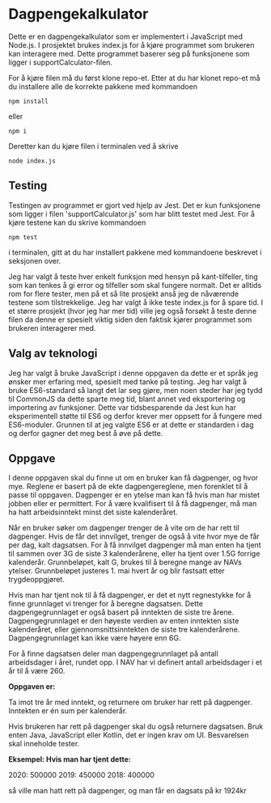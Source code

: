 # Dagpengekalkulator

Dette er en dagpengekalkulator som er implementert i JavaScript med Node.js. I prosjektet brukes index.js for å kjøre programmet som brukeren kan interagere med. Dette programmet baserer seg på funksjonene som ligger i supportCalculator-filen.

For å kjøre filen må du først klone repo-et. Etter at du har klonet repo-et må du installere alle de korrekte pakkene med kommandoen

`npm install`

eller

`npm i`

Deretter kan du kjøre filen i terminalen ved å skrive

`node index.js`

## Testing

Testingen av programmet er gjort ved hjelp av Jest. Det er kun funksjonene som ligger i filen 'supportCalculator.js' som har blitt testet med Jest. For å kjøre testene kan du skrive kommandoen

`npm test`

i terminalen, gitt at du har installert pakkene med kommandoene beskrevet i seksjonen over.

Jeg har valgt å teste hver enkelt funksjon med hensyn på kant-tilfeller, ting som kan tenkes å gi error og tilfeller som skal fungere normalt. Det er alltids rom for flere tester, men på et så lite prosjekt anså jeg de nåværende testene som tilstrekkelige. Jeg har valgt å ikke teste index.js for å spare tid. I et større prosjekt (hvor jeg har mer tid) ville jeg også forsøkt å teste denne filen da denne er spesielt viktig siden den faktisk kjører programmet som brukeren interagerer med.

## Valg av teknologi

Jeg har valgt å bruke JavaScript i denne oppgaven da dette er et språk jeg ønsker mer erfaring med, spesielt med tanke på testing. Jeg har valgt å bruke ES6-standard så langt det lar seg gjøre, men noen steder har jeg tydd til CommonJS da dette sparte meg tid, blant annet ved eksportering og importering av funksjoner. Dette var tidsbesparende da Jest kun har eksperimentell støtte til ES6 og derfor krever mer oppsett for å fungere med ES6-moduler. Grunnen til at jeg valgte ES6 er at dette er standarden i dag og derfor gagner det meg best å øve på dette.

## Oppgave

I denne oppgaven skal du finne ut om en bruker kan få dagpenger, og hvor mye. Reglene er basert på de ekte dagpengereglene, men forenklet til å passe til oppgaven. Dagpenger er en ytelse man kan få hvis man har mistet jobben eller er permittert. For å være kvalifisert til å få dagpenger, må man ha hatt arbeidsinntekt minst det siste kalenderåret.

Når en bruker søker om dagpenger trenger de å vite om de har rett til dagpenger. Hvis de får det innvilget, trenger de også å vite hvor mye de får per dag, kalt dagsatsen. For å få innvilget dagpenger må man enten ha tjent til sammen over 3G de siste 3 kalenderårene, eller ha tjent over 1.5G forrige kalenderår. Grunnbeløpet, kalt G, brukes til å beregne mange av NAVs ytelser. Grunnbeløpet justeres 1. mai hvert år og blir fastsatt etter trygdeoppgjøret.

Hvis man har tjent nok til å få dagpenger, er det et nytt regnestykke for å finne grunnlaget vi trenger for å beregne dagsatsen. Dette dagpengegrunnlaget er også basert på inntekten de siste tre årene. Dagpengegrunnlaget er den høyeste verdien av enten inntekten siste kalenderåret, eller gjennomsnittsinntekten de siste tre kalenderårene. Dagpengegrunnlaget kan ikke være høyere enn 6G.

For å finne dagsatsen deler man dagpengegrunnlaget på antall arbeidsdager i året, rundet opp. I NAV har vi definert antall arbeidsdager i et år til å være 260.

**Oppgaven er:**

Ta imot tre år med inntekt, og returnere om bruker har rett på dagpenger. Inntekten er én sum per kalenderår.

Hvis brukeren har rett på dagpenger skal du også returnere dagsatsen.
Bruk enten Java, JavaScript eller Kotlin, det er ingen krav om UI.
Besvarelsen skal inneholde tester.

**Eksempel: Hvis man har tjent dette:**

2020: 500000
2019: 450000
2018: 400000

så ville man hatt rett på dagpenger, og man får en dagsats på kr 1924kr
